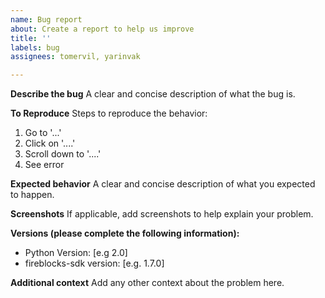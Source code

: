 ```yaml
---
name: Bug report
about: Create a report to help us improve
title: ''
labels: bug
assignees: tomervil, yarinvak

---
```


**Describe the bug**
A clear and concise description of what the bug is.

**To Reproduce**
Steps to reproduce the behavior:
1. Go to '...'
2. Click on '....'
3. Scroll down to '....'
4. See error

**Expected behavior**
A clear and concise description of what you expected to happen.

**Screenshots**
If applicable, add screenshots to help explain your problem.

**Versions (please complete the following information):**
 - Python Version: [e.g 2.0]
 - fireblocks-sdk version: [e.g. 1.7.0]

**Additional context**
Add any other context about the problem here.
